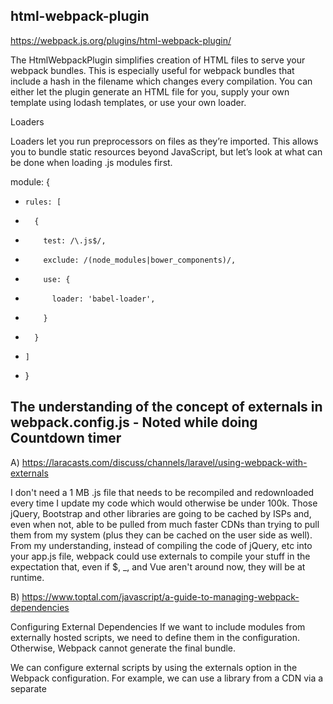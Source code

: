 ## html-webpack-plugin

https://webpack.js.org/plugins/html-webpack-plugin/

The HtmlWebpackPlugin simplifies creation of HTML files to serve your webpack bundles. This is especially useful for webpack bundles that include a hash in the filename which changes every compilation. You can either let the plugin generate an HTML file for you, supply your own template using lodash templates, or use your own loader.

Loaders

Loaders let you run preprocessors on files as they’re imported. This allows you to bundle static resources beyond JavaScript, but let’s look at what can be done when loading .js modules first.

module: {
+     rules: [
+       {
+         test: /\.js$/,
+         exclude: /(node_modules|bower_components)/,
+         use: {
+           loader: 'babel-loader',
+         }
+       }
+     ]
+   }


## The understanding of the concept of externals in webpack.config.js - Noted while doing Countdown timer

A) https://laracasts.com/discuss/channels/laravel/using-webpack-with-externals

I don't need a 1 MB .js file that needs to be recompiled and redownloaded every time I update my code which would otherwise be under 100k. Those jQuery, Bootstrap and other libraries are going to be cached by ISPs and, even when not, able to be pulled from much faster CDNs than trying to pull them from my system (plus they can be cached on the user side as well). From my understanding, instead of compiling the code of jQuery, etc into your app.js file, webpack could use externals to compile your stuff in the expectation that, even if $, _, and Vue aren't around now, they will be at runtime.

B) https://www.toptal.com/javascript/a-guide-to-managing-webpack-dependencies

Configuring External Dependencies
If we want to include modules from externally hosted scripts, we need to define them in the configuration. Otherwise, Webpack cannot generate the final bundle.

We can configure external scripts by using the externals option in the Webpack configuration. For example, we can use a library from a CDN via a separate <script> tag, while still explicitly declaring it as a module dependency in our project.

webpack.config.js

```js
externals: {
   react: 'React',
   'react-dom': 'ReactDOM'
}
```